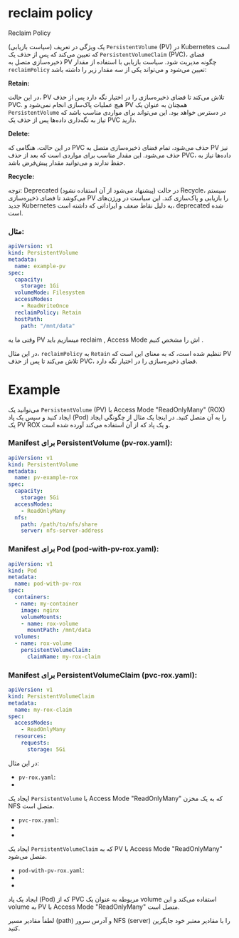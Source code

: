 # reclaim policy

Reclaim Policy 

(سیاست بازیابی) یک ویژگی در تعریف `PersistentVolume` (PV) در Kubernetes است که تعیین می‌کند که پس از حذف یک `PersistentVolumeClaim` (PVC)، فضای ذخیره‌سازی متصل به PV چگونه مدیریت شود. سیاست بازیابی با استفاده از مقدار `reclaimPolicy` تعیین می‌شود و می‌تواند یکی از سه مقدار زیر را داشته باشد:

**Retain:**

در این حالت، PV تلاش می‌کند تا فضای ذخیره‌سازی را در اختیار نگه دارد پس از حذف PVC.
هیچ عملیات پاک‌سازی انجام نمی‌شود و PV همچنان به عنوان یک `PersistentVolume` در دسترس خواهد بود. این می‌تواند برای مواردی مناسب باشد که نیاز به نگه‌داری داده‌ها پس از حذف یک PVC دارید.

**Delete:**

در این حالت، هنگامی که PVC حذف می‌شود، تمام فضای ذخیره‌سازی متصل به PV نیز حذف می‌شود.
این مقدار مناسب برای مواردی است که بعد از حذف PVC، داده‌ها نیاز به حفظ ندارند و می‌توانید مقدار پیش‌فرض باشد.

**Recycle:**

توجه: Deprecated (پیشنهاد می‌شود از آن استفاده نشود)
در حالت Recycle، سیستم می‌کوشد تا فضای ذخیره‌سازی PV را بازیابی و پاک‌سازی کند. این سیاست در ورژن‌های جدید Kubernetes به دلیل نقاط ضعف و ایراداتی که داشته است، deprecated شده است.

### مثال:

```yaml
apiVersion: v1
kind: PersistentVolume
metadata:
  name: example-pv
spec:
  capacity:
    storage: 1Gi
  volumeMode: Filesystem
  accessModes:
    - ReadWriteOnce
  reclaimPolicy: Retain
  hostPath:
    path: "/mnt/data"
```
وقتی ما یه PV میسازیم باید reclaim , Access Mode  اش را مشخص کنیم .

در این مثال، `reclaimPolicy` به `Retain` تنظیم شده است، که به معنای این است که PV تلاش می‌کند تا پس از حذف PVC، فضای ذخیره‌سازی را در اختیار نگه دارد.

# Example


می‌توانید یک `PersistentVolume` (PV) با Access Mode "ReadOnlyMany" (ROX) ایجاد کنید و سپس یک پاد (Pod) را به آن متصل کنید. در اینجا یک مثال از چگونگی ایجاد یک PV ROX و یک پاد که از آن استفاده می‌کند آورده شده است.

### Manifest برای PersistentVolume (pv-rox.yaml):

```yaml
apiVersion: v1
kind: PersistentVolume
metadata:
  name: pv-example-rox
spec:
  capacity:
    storage: 5Gi
  accessModes:
    - ReadOnlyMany
  nfs:
    path: /path/to/nfs/share
    server: nfs-server-address
```

### Manifest برای Pod (pod-with-pv-rox.yaml):

```yaml
apiVersion: v1
kind: Pod
metadata:
  name: pod-with-pv-rox
spec:
  containers:
  - name: my-container
    image: nginx
    volumeMounts:
    - name: rox-volume
      mountPath: /mnt/data
  volumes:
  - name: rox-volume
    persistentVolumeClaim:
      claimName: my-rox-claim
```

### Manifest برای PersistentVolumeClaim (pvc-rox.yaml):

```yaml
apiVersion: v1
kind: PersistentVolumeClaim
metadata:
  name: my-rox-claim
spec:
  accessModes:
    - ReadOnlyMany
  resources:
    requests:
      storage: 5Gi
```

در این مثال:

- `pv-rox.yaml`:
-
ایجاد یک `PersistentVolume` با Access Mode "ReadOnlyMany" که به یک مخزن NFS متصل است.
- `pvc-rox.yaml`:
- 
-
ایجاد یک `PersistentVolumeClaim` که به PV با Access Mode "ReadOnlyMany" متصل می‌شود.
- `pod-with-pv-rox.yaml`:
- 
-
ایجاد یک پاد (Pod) که از PVC مربوطه به عنوان یک volume استفاده می‌کند و این volume به PV با Access Mode "ReadOnlyMany" متصل است.

لطفاً مقادیر مسیر (path) و آدرس سرور NFS (server) را با مقادیر معتبر خود جایگزین کنید.
